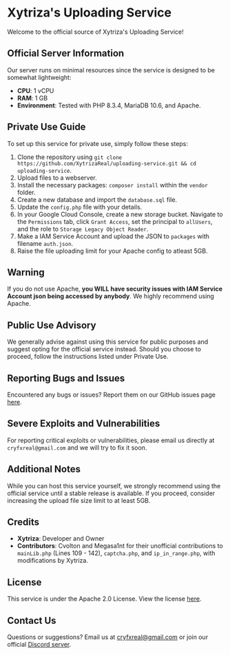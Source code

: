 # Xytriza's Uploading Service

Welcome to the official source of Xytriza's Uploading Service!

## Official Server Information

Our server runs on minimal resources since the service is designed to be somewhat lightweight:
- **CPU**: 1 vCPU
- **RAM**: 1 GB
- **Environment**: Tested with PHP 8.3.4, MariaDB 10.6, and Apache.

## Private Use Guide

To set up this service for private use, simply follow these steps:

1. Clone the repository using `git clone https://github.com/XytrizaReal/uploading-service.git && cd uploading-service`.
2. Upload files to a webserver.
3. Install the necessary packages: `composer install` within the `vendor` folder.
4. Create a new database and import the `database.sql` file.
5. Update the `config.php` file with your details.
6. In your Google Cloud Console, create a new storage bucket. Navigate to the `Permissions` tab, click `Grant Access`, set the principal to `allUsers`, and the role to `Storage Legacy Object Reader`.
7. Make a IAM Service Account and upload the JSON to `packages` with filename `auth.json`.
8. Raise the file uploading limit for your Apache config to atleast 5GB.

## Warning

If you do not use Apache, **you WILL have security issues with IAM Service Account json being accessed by anybody**. We highly recommend using Apache.

## Public Use Advisory

We generally advise against using this service for public purposes and suggest opting for the official service instead. Should you choose to proceed, follow the instructions listed under Private Use.

## Reporting Bugs and Issues

Encountered any bugs or issues? Report them on our GitHub issues page [here](https://github.com/Xytrizareal/uploading-service/issues).

## Severe Exploits and Vulnerabilities

For reporting critical exploits or vulnerabilities, please email us directly at `cryfxreal@gmail.com` and we will try to fix it soon.

## Additional Notes

While you can host this service yourself, we strongly recommend using the official service until a stable release is available. If you proceed, consider increasing the upload file size limit to at least 5GB.

## Credits

- **Xytriza**: Developer and Owner
- **Contributors**: Cvolton and Megasa1nt for their unofficial contributions to `mainLib.php` (Lines 109 - 142), `captcha.php`, and `ip_in_range.php`, with modifications by Xytriza.

## License

This service is under the Apache 2.0 License. View the license [here](https://github.com/Xytrizareal/uploading-service/blob/master/LICENSE.txt).

## Contact Us

Questions or suggestions? Email us at cryfxreal@gmail.com or join our official [Discord server](https://upload.xytriza.com/discord).
